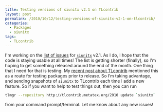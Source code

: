 ```yaml
---
title: Testing versions of siunitx v2.1 on TLcontrib
layout: post
permalink: /2010/10/12/testing-versions-of-siunitx-v2-1-on-tlcontrib/
categories:
  - Packages
  - siunitx
tags:
  - TLcontrib
---
```

I'm working on the [list of issues](https://github.com/josephwright/siunitx/issues?status=new&amp;status=open&amp;milestone=v2.1) for [`siunitx`](https://ctan.org/pkg/siunitx) v2.1. As I do, I hope that the code is staying usable at all times! The list is getting shorter (finally), so I'm hoping to get something released around the end of the month.  One thing that I need for that is testing. My [recent post about TLcontrib](/2010/10/09/tex-live-packaging-expands/) mentioned this as a route for testing packages prior to release. So I'm taking advantage, and sending snapshots of `siunitx` to TLcontrib each time I add a new feature. So if you want to help to test things out, then you can run

```bash
tlmgr --repository http://tlcontrib.metatex.org/2010 update `siunitx`
```

from your command prompt/terminal. Let me know about any new issues!
